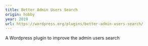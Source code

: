 ```yaml
---
title: Better Admin Users Search
origin: hobby
year: 2019
url: https://wordpress.org/plugins/better-admin-users-search/
---
```


A Wordpress plugin to improve the admin users search

<!--more-->
